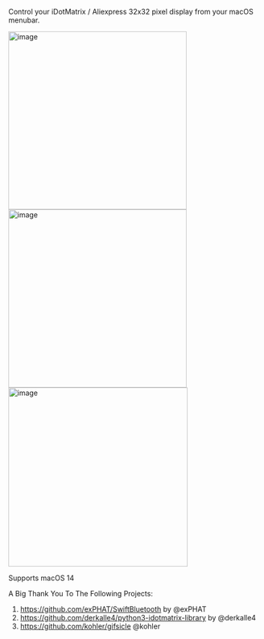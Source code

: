 Control your iDotMatrix / Aliexpress 32x32 pixel display from your macOS menubar.

<img width="354" alt="image" src="https://github.com/user-attachments/assets/704cbf87-a0ea-4e47-9d3f-f215e804398b">
<img width="354" alt="image" src="https://github.com/user-attachments/assets/b4941eea-f51a-4a58-a1ef-00bf72857d3e">
<img width="356" alt="image" src="https://github.com/user-attachments/assets/b2590975-e83e-4515-9486-da9a2334e2e3">


Supports macOS 14

A Big Thank You To The Following Projects:
1. https://github.com/exPHAT/SwiftBluetooth by @exPHAT
2. https://github.com/derkalle4/python3-idotmatrix-library by @derkalle4
3. https://github.com/kohler/gifsicle @kohler
